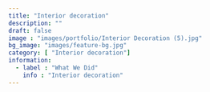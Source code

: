```yaml
---
title: "Interior decoration"
description: ""
draft: false
image : "images/portfolio/Interior Decoration (5).jpg"
bg_image: "images/feature-bg.jpg"
category: [ "Interior decoration"]
information:
  - label : "What We Did"
    info : "Interior decoration"
---
```



